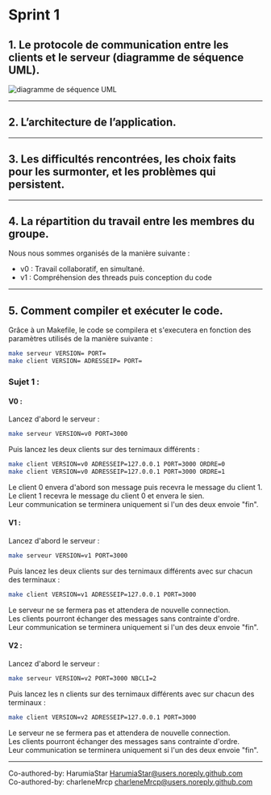 # Sprint 1


## 1. Le protocole de communication entre les clients et le serveur (diagramme de séquence UML).

![diagramme de séquence UML]()

---

## 2. L’architecture de l’application.

---

## 3. Les difficultés rencontrées, les choix faits pour les surmonter, et les problèmes qui persistent.

---

## 4. La répartition du travail entre les membres du groupe.

Nous nous sommes organisés de la manière suivante :

- v0 : Travail collaboratif, en simultané.
- v1 : Compréhension des threads puis conception du code 

---

## 5. Comment compiler et exécuter le code.

Grâce à un Makefile, le code se compilera et s'executera en fonction des paramètres utilisés de la manière suivante :

```bash
make serveur VERSION= PORT=
make client VERSION= ADRESSEIP= PORT=
```

### Sujet 1 :

#### V0 :
Lancez d'abord le serveur :
```bash
make serveur VERSION=v0 PORT=3000
```
Puis lancez les deux clients sur des ternimaux différents :
```bash
make client VERSION=v0 ADRESSEIP=127.0.0.1 PORT=3000 ORDRE=0
make client VERSION=v0 ADRESSEIP=127.0.0.1 PORT=3000 ORDRE=1
```
Le client 0 envera d'abord son message puis recevra le message du client 1.  
Le client 1 recevra le message du client 0 et envera le sien.  
Leur communication se terminera uniquement si l'un des deux envoie "fin". 

#### V1 :
Lancez d'abord le serveur :
```bash
make serveur VERSION=v1 PORT=3000
```
Puis lancez les deux clients sur des ternimaux différents avec sur chacun des terminaux :
```bash
make client VERSION=v1 ADRESSEIP=127.0.0.1 PORT=3000
```
Le serveur ne se fermera pas et attendera de nouvelle connection.  
Les clients pourront échanger des messages sans contrainte d'ordre.  
Leur communication se terminera uniquement si l'un des deux envoie "fin". 

#### V2 :
Lancez d'abord le serveur :
```bash
make serveur VERSION=v2 PORT=3000 NBCLI=2
```
Puis lancez les n clients sur des ternimaux différents avec sur chacun des terminaux :
```bash
make client VERSION=v2 ADRESSEIP=127.0.0.1 PORT=3000
```
Le serveur ne se fermera pas et attendera de nouvelle connection.  
Les clients pourront échanger des messages sans contrainte d'ordre.  
Leur communication se terminera uniquement si l'un des deux envoie "fin". 

---

Co-authored-by: HarumiaStar <HarumiaStar@users.noreply.github.com>  
Co-authored-by: charleneMrcp <charleneMrcp@users.noreply.github.com> 